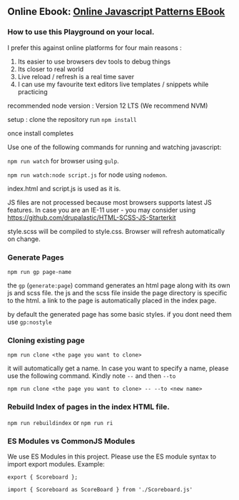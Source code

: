 ## Online Ebook: [Online Javascript Patterns EBook](https://vivmagarwal.github.io/js-design-patterns/)
### How to use this Playground on your local.

I prefer this against online platforms for four main reasons :
1. Its easier to use browsers dev tools to debug things
2. Its closer to real world
3. Live reload / refresh is a real time saver
4. I can use my favourite text editors live templates / snippets while practicing

recommended node version : Version 12 LTS (We recommend NVM)

setup :
clone the repository
run `npm install`

once install completes

Use one of the following commands for running and watching javascript:

`npm run watch`  for browser using `gulp`.

`npm run watch:node script.js` for node using `nodemon`.

index.html and script.js is used as it is. 

JS files are not processed because most browsers supports latest JS features. In case you are an IE-11 user - you may consider using https://github.com/drupalastic/HTML-SCSS-JS-Starterkit 

style.scss will be compiled to style.css. Browser will refresh automatically on change. 

### Generate Pages 
```
npm run gp page-name
```
the `gp` (`generate:page`) command generates an html page along with its own js and scss file. the js and the scss file inside the page directory is specific to the html. a link to the page is automatically placed in the index page.

by default the generated page has some basic styles. if you dont need them use `gp:nostyle`

### Cloning existing page
`npm run clone <the page you want to clone>`

it will automatically get a name. In case you want to specify a name, please use the following command. Kindly note `--` and then `--to`

`npm run clone <the page you want to clone> -- --to <new name>`

### Rebuild Index of pages in the index HTML file.
`npm run rebuildindex` or `npm run ri`

### ES Modules vs CommonJS Modules
We use ES Modules in this project. Please use the ES module syntax to import export modules. Example:
```
export { Scoreboard };
```
```
import { Scoreboard as ScoreBoard } from './Scoreboard.js'
```
